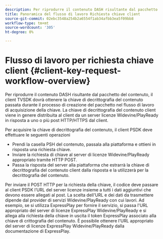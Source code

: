 ```yaml
---
description: Per riprodurre il contenuto DASH risultante dal pacchetto del contenuto, il client TVSDK dovrà ottenere la chiave di decrittografia del contenuto passata durante il processo di creazione del pacchetto nel flusso di lavoro di acquisizione della chiave. La chiave di decrittografia del contenuto client viene in genere distribuita al client da un server licenze Widevine/PlayReady in risposta a uno o più post HTTP/HTTPS dal client.
title: Panoramica del flusso di lavoro Richiesta chiave client
source-git-commit: 02ebc3548a254b2a6554f1ab34afbb3ea5f09bb8
workflow-type: tm+mt
source-wordcount: '305'
ht-degree: 0%

---
```


# Flusso di lavoro per richiesta chiave client {#client-key-request-workflow-overview}

Per riprodurre il contenuto DASH risultante dal pacchetto del contenuto, il client TVSDK dovrà ottenere la chiave di decrittografia del contenuto passata durante il processo di creazione del pacchetto nel flusso di lavoro di acquisizione della chiave. La chiave di decrittografia del contenuto client viene in genere distribuita al client da un server licenze Widevine/PlayReady in risposta a uno o più post HTTP/HTTPS dal client.

Per acquisire la chiave di decrittografia del contenuto, il client PSDK deve effettuare le seguenti operazioni

* Prendi la casella PSH del contenuto, passala alla piattaforma e ottieni in risposta una richiesta chiave.
* Inviare la richiesta di chiave al server di licenze Widevine/PlayReady appropriato tramite HTTP POST.
* Passa la risposta del server alla piattaforma che estrarrà la chiave di decrittografia del contenuto client dalla risposta e la utilizzerà per la decrittografia del contenuto.

Per inviare il POST HTTP per la richiesta della chiave, il codice deve passare al client PSDK l’URL del server licenze insieme a tutti i dati aggiuntivi che devono essere allegati al post. La scelta dell&#39;URL e dei dati da trasmettere dipende dal provider di servizi Widevine/PlayReady con cui lavori. Ad esempio, se si utilizza ExpressPlay per fornire il servizio, si passa l&#39;URL appropriato del server di licenze ExpressPlay Widevine/PlayReady e si allega alla richiesta della chiave in uscita il token ExpressPlay associato alla chiave di crittografia del contenuto. È possibile ottenere l&#39;URL appropriato del server di licenze ExpressPlay Widevine/PlayReady dalla documentazione di ExpressPlay.
